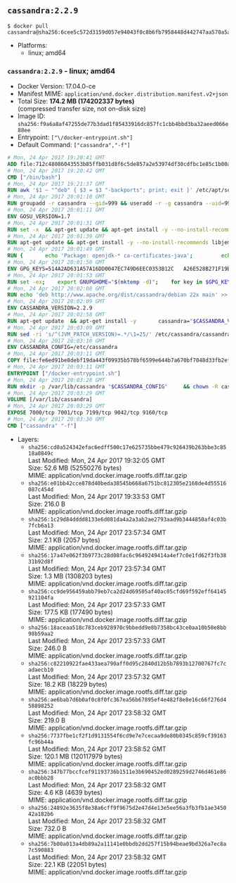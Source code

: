 ## `cassandra:2.2.9`

```console
$ docker pull cassandra@sha256:6cee5c572d3159d057e94043f0c8b6fb7958448d442747aa570a5aab2f002297
```

-	Platforms:
	-	linux; amd64

### `cassandra:2.2.9` - linux; amd64

-	Docker Version: 17.04.0-ce
-	Manifest MIME: `application/vnd.docker.distribution.manifest.v2+json`
-	Total Size: **174.2 MB (174202337 bytes)**  
	(compressed transfer size, not on-disk size)
-	Image ID: `sha256:f9a6a8af47255de77b3dad1f85433916dc857fc1cbb4bbd3ba32aeed066e88ee`
-	Entrypoint: `["\/docker-entrypoint.sh"]`
-	Default Command: `["cassandra","-f"]`

```dockerfile
# Mon, 24 Apr 2017 19:20:41 GMT
ADD file:712c48086043553b85ffb031d8f6c5de857a2e53974df30cdfbc1e85c1b00a25 in / 
# Mon, 24 Apr 2017 19:20:42 GMT
CMD ["/bin/bash"]
# Mon, 24 Apr 2017 19:21:37 GMT
RUN awk '$1 ~ "^deb" { $3 = $3 "-backports"; print; exit }' /etc/apt/sources.list > /etc/apt/sources.list.d/backports.list
# Mon, 24 Apr 2017 20:01:10 GMT
RUN groupadd -r cassandra --gid=999 && useradd -r -g cassandra --uid=999 cassandra
# Mon, 24 Apr 2017 20:01:11 GMT
ENV GOSU_VERSION=1.7
# Mon, 24 Apr 2017 20:01:31 GMT
RUN set -x 	&& apt-get update && apt-get install -y --no-install-recommends ca-certificates wget && rm -rf /var/lib/apt/lists/* 	&& wget -O /usr/local/bin/gosu "https://github.com/tianon/gosu/releases/download/$GOSU_VERSION/gosu-$(dpkg --print-architecture)" 	&& wget -O /usr/local/bin/gosu.asc "https://github.com/tianon/gosu/releases/download/$GOSU_VERSION/gosu-$(dpkg --print-architecture).asc" 	&& export GNUPGHOME="$(mktemp -d)" 	&& gpg --keyserver ha.pool.sks-keyservers.net --recv-keys B42F6819007F00F88E364FD4036A9C25BF357DD4 	&& gpg --batch --verify /usr/local/bin/gosu.asc /usr/local/bin/gosu 	&& rm -r "$GNUPGHOME" /usr/local/bin/gosu.asc 	&& chmod +x /usr/local/bin/gosu 	&& gosu nobody true 	&& apt-get purge -y --auto-remove ca-certificates wget
# Mon, 24 Apr 2017 20:01:39 GMT
RUN apt-get update && apt-get install -y --no-install-recommends libjemalloc1 && rm -rf /var/lib/apt/lists/*
# Mon, 24 Apr 2017 20:01:49 GMT
RUN { 		echo 'Package: openjdk-* ca-certificates-java'; 		echo 'Pin: release n=*-backports'; 		echo 'Pin-Priority: 990'; 	} > /etc/apt/preferences.d/java-backports
# Mon, 24 Apr 2017 20:01:50 GMT
ENV GPG_KEYS=514A2AD631A57A16DD0047EC749D6EEC0353B12C 	A26E528B271F19B9E5D8E19EA278B781FE4B2BDA
# Mon, 24 Apr 2017 20:01:53 GMT
RUN set -ex; 	export GNUPGHOME="$(mktemp -d)"; 	for key in $GPG_KEYS; do 		gpg --keyserver ha.pool.sks-keyservers.net --recv-keys "$key"; 	done; 	gpg --export $GPG_KEYS > /etc/apt/trusted.gpg.d/cassandra.gpg; 	rm -r "$GNUPGHOME"; 	apt-key list
# Mon, 24 Apr 2017 20:02:08 GMT
RUN echo 'deb http://www.apache.org/dist/cassandra/debian 22x main' >> /etc/apt/sources.list.d/cassandra.list
# Mon, 24 Apr 2017 20:02:09 GMT
ENV CASSANDRA_VERSION=2.2.9
# Mon, 24 Apr 2017 20:02:58 GMT
RUN apt-get update 	&& apt-get install -y 		cassandra="$CASSANDRA_VERSION" 		cassandra-tools="$CASSANDRA_VERSION" 	&& rm -rf /var/lib/apt/lists/*
# Mon, 24 Apr 2017 20:03:09 GMT
RUN sed -ri 's/^(JVM_PATCH_VERSION)=.*/\1=25/' /etc/cassandra/cassandra-env.sh
# Mon, 24 Apr 2017 20:03:10 GMT
ENV CASSANDRA_CONFIG=/etc/cassandra
# Mon, 24 Apr 2017 20:03:11 GMT
COPY file:fe6ed91be8debf19da443f09935b578bf6599e644b7a670bf7048d33fb2efa9e in /docker-entrypoint.sh 
# Mon, 24 Apr 2017 20:03:11 GMT
ENTRYPOINT ["/docker-entrypoint.sh"]
# Mon, 24 Apr 2017 20:03:28 GMT
RUN mkdir -p /var/lib/cassandra "$CASSANDRA_CONFIG" 	&& chown -R cassandra:cassandra /var/lib/cassandra "$CASSANDRA_CONFIG" 	&& chmod 777 /var/lib/cassandra "$CASSANDRA_CONFIG"
# Mon, 24 Apr 2017 20:03:29 GMT
VOLUME [/var/lib/cassandra]
# Mon, 24 Apr 2017 20:03:29 GMT
EXPOSE 7000/tcp 7001/tcp 7199/tcp 9042/tcp 9160/tcp
# Mon, 24 Apr 2017 20:03:30 GMT
CMD ["cassandra" "-f"]
```

-	Layers:
	-	`sha256:cd0a524342efac6edff500c17e625735bbe479c926439b263bbe3c8518a0849c`  
		Last Modified: Mon, 24 Apr 2017 19:32:05 GMT  
		Size: 52.6 MB (52550276 bytes)  
		MIME: application/vnd.docker.image.rootfs.diff.tar.gzip
	-	`sha256:e01bb42cce878d40beda38545b668a6751bc812305e2168de4d55516087c454d`  
		Last Modified: Mon, 24 Apr 2017 19:33:53 GMT  
		Size: 216.0 B  
		MIME: application/vnd.docker.image.rootfs.diff.tar.gzip
	-	`sha256:1c29d84dddd8133e6d081da4a2a3ab2ae2793aad9b3444850af4c03b7fcb6a13`  
		Last Modified: Mon, 24 Apr 2017 23:57:34 GMT  
		Size: 2.1 KB (2057 bytes)  
		MIME: application/vnd.docker.image.rootfs.diff.tar.gzip
	-	`sha256:17a47e062f3b9773c28d08fac6c9649249414a4ef7c0e1fd62f3fb3831b92d8f`  
		Last Modified: Mon, 24 Apr 2017 23:57:34 GMT  
		Size: 1.3 MB (1308203 bytes)  
		MIME: application/vnd.docker.image.rootfs.diff.tar.gzip
	-	`sha256:cc9de956459abb79eb7ca2d24d69505af40ac05cfd69f592eff64145921104fa`  
		Last Modified: Mon, 24 Apr 2017 23:57:33 GMT  
		Size: 177.5 KB (177490 bytes)  
		MIME: application/vnd.docker.image.rootfs.diff.tar.gzip
	-	`sha256:18aceaa518c783ceb928970c9bbedd9e8b7358bc43ce0aa10b50e8bb98b59aa2`  
		Last Modified: Mon, 24 Apr 2017 23:57:33 GMT  
		Size: 246.0 B  
		MIME: application/vnd.docker.image.rootfs.diff.tar.gzip
	-	`sha256:c82210922fae433aea790aff0d95c2840d12b5b7893b12700767fc7cadaecb10`  
		Last Modified: Mon, 24 Apr 2017 23:57:32 GMT  
		Size: 18.2 KB (18229 bytes)  
		MIME: application/vnd.docker.image.rootfs.diff.tar.gzip
	-	`sha256:ae6bab7d6b0af0c8f0fc367ea56b67895ef4e482f8e8e16c66f276d458898252`  
		Last Modified: Mon, 24 Apr 2017 23:58:32 GMT  
		Size: 219.0 B  
		MIME: application/vnd.docker.image.rootfs.diff.tar.gzip
	-	`sha256:7737fbe1cf2f1d9131554f6cd9e7e7cecaa9de80b0345c859cf39163fc96b44a`  
		Last Modified: Mon, 24 Apr 2017 23:58:52 GMT  
		Size: 120.1 MB (120117979 bytes)  
		MIME: application/vnd.docker.image.rootfs.diff.tar.gzip
	-	`sha256:347b77bccfcef91193736b1511e3b690452ed0289259d2746d461e86ac0bbb28`  
		Last Modified: Mon, 24 Apr 2017 23:58:32 GMT  
		Size: 4.6 KB (4639 bytes)  
		MIME: application/vnd.docker.image.rootfs.diff.tar.gzip
	-	`sha256:24892e3635f8e38a6cff9f9675d2e47d4e13e5ee56a3fb3fb1ae345042a182b6`  
		Last Modified: Mon, 24 Apr 2017 23:58:32 GMT  
		Size: 732.0 B  
		MIME: application/vnd.docker.image.rootfs.diff.tar.gzip
	-	`sha256:7b00a013a4db89a2a11141e0bbdb2dd257f15b94beae9bd326a7ec8a7c590883`  
		Last Modified: Mon, 24 Apr 2017 23:58:32 GMT  
		Size: 22.1 KB (22051 bytes)  
		MIME: application/vnd.docker.image.rootfs.diff.tar.gzip
